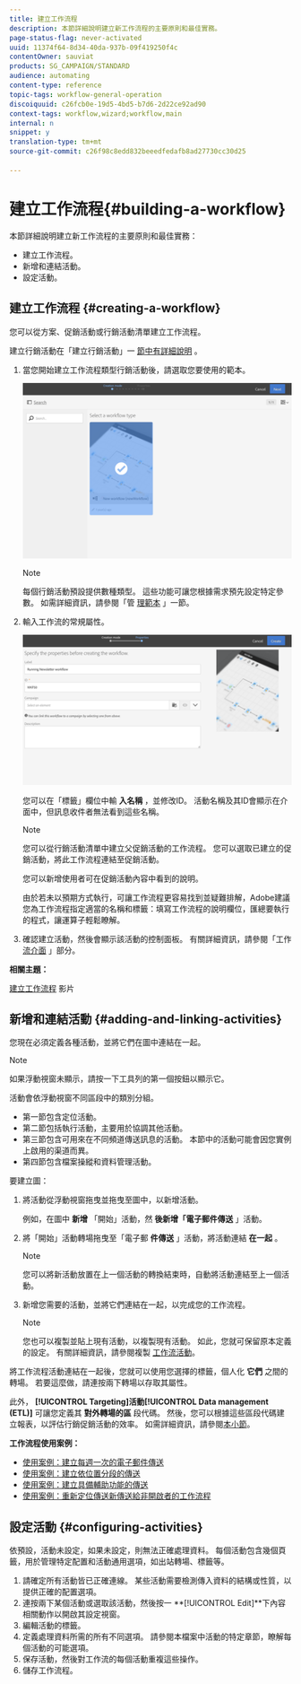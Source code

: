 ```yaml
---
title: 建立工作流程
description: 本節詳細說明建立新工作流程的主要原則和最佳實務。
page-status-flag: never-activated
uuid: 11374f64-8d34-40da-937b-09f419250f4c
contentOwner: sauviat
products: SG_CAMPAIGN/STANDARD
audience: automating
content-type: reference
topic-tags: workflow-general-operation
discoiquuid: c26fcb0e-19d5-4bd5-b7d6-2d22ce92ad90
context-tags: workflow,wizard;workflow,main
internal: n
snippet: y
translation-type: tm+mt
source-git-commit: c26f98c8edd832beeedfedafb8ad27730cc30d25

---
```



# 建立工作流程{#building-a-workflow}

本節詳細說明建立新工作流程的主要原則和最佳實務：

* 建立工作流程。
* 新增和連結活動。
* 設定活動。

## 建立工作流程 {#creating-a-workflow}

您可以從方案、促銷活動或行銷活動清單建立工作流程。

建立行銷活動在「建立行銷活動」一 [節中有詳細說明](../../start/using/marketing-activities.md#creating-a-marketing-activity) 。

1. 當您開始建立工作流程類型行銷活動後，請選取您要使用的範本。

   ![](assets/workflow_creation_1.png)

   >[!NOTE]
   >
   >每個行銷活動預設提供數種類型。 這些功能可讓您根據需求預先設定特定參數。 如需詳細資訊，請參閱「管 [理範本](../../start/using/marketing-activity-templates.md) 」一節。

1. 輸入工作流的常規屬性。

   ![](assets/workflow_creation_2.png)

   您可以在「標籤」欄位中輸 **入名稱** ，並修改ID。 活動名稱及其ID會顯示在介面中，但訊息收件者無法看到這些名稱。

   >[!NOTE]
   >
   >您可以從行銷活動清單中建立父促銷活動的工作流程。 您可以選取已建立的促銷活動，將此工作流程連結至促銷活動。

   您可以新增使用者可在促銷活動內容中看到的說明。

   由於若未以預期方式執行，可讓工作流程更容易找到並疑難排解，Adobe建議您為工作流程指定適當的名稱和標籤：填寫工作流程的說明欄位，匯總要執行的程式，讓運算子輕鬆瞭解。

1. 確認建立活動，然後會顯示該活動的控制面板。 有關詳細資訊，請參閱「工作 [流介面](../../automating/using/workflow-interface.md) 」部分。

**相關主題：**

[建立工作流程](https://helpx.adobe.com/campaign/kt/acs/using/acs-create-workflow-feature-video-use.html) 影片

## 新增和連結活動 {#adding-and-linking-activities}

您現在必須定義各種活動，並將它們在圖中連結在一起。

>[!NOTE]
>
>如果浮動視窗未顯示，請按一下工具列的第一個按鈕以顯示它。

活動會依浮動視窗不同區段中的類別分組。

* 第一節包含定位活動。
* 第二節包括執行活動，主要用於協調其他活動。
* 第三節包含可用來在不同頻道傳送訊息的活動。 本節中的活動可能會因您實例上啟用的渠道而異。
* 第四節包含檔案操縱和資料管理活動。

要建立圖：

1. 將活動從浮動視窗拖曳並拖曳至圖中，以新增活動。

   例如，在圖中 **新增** 「開始」活動，然 **後新增「電子郵件傳送** 」活動。

1. 將「開始」活動轉場拖曳至「電子郵 **件傳送** 」活動，將活動連結 **在一起** 。

   >[!NOTE]
   >
   >您可以將新活動放置在上一個活動的轉換結束時，自動將活動連結至上一個活動。

1. 新增您需要的活動，並將它們連結在一起，以完成您的工作流程。

   >[!NOTE]
   >
   >您也可以複製並貼上現有活動，以複製現有活動。 如此，您就可保留原本定義的設定。 有關詳細資訊，請參閱複製 [工作流活動](../../automating/using/workflow-interface.md#duplicating-workflow-activities)。

將工作流程活動連結在一起後，您就可以使用您選擇的標籤，個人化 **它們** 之間的轉場。 若要這麼做，請連按兩下轉場以存取其屬性。

此外， **[!UICONTROL Targeting]**活動**[!UICONTROL Data management (ETL)]** 可讓您定義其 **對外轉場的區** 段代碼。 然後，您可以根據這些區段代碼建立報表，以評估行銷促銷活動的效率。 如需詳細資訊，請參閱[本小節](../../reporting/using/creating-a-report-workflow-segment.md)。

**工作流程使用案例：**

* [使用案例：建立每週一次的電子郵件傳送](../../automating/using/workflow-weekly-offer.md)
* [使用案例：建立依位置分段的傳送](../../automating/using/workflow-segmentation-location.md)
* [使用案例：建立具備輔助功能的傳送](../../automating/using/workflow-created-query-with-complement.md)
* [使用案例：重新定位傳送新傳送給非開啟者的工作流程](../../automating/using/workflow-cross-channel-retargeting.md)

## 設定活動 {#configuring-activities}

依預設，活動未設定，如果未設定，則無法正確處理資料。 每個活動包含幾個頁籤，用於管理特定配置和活動通用選項，如出站轉場、標籤等。

1. 請確定所有活動皆已正確連線。 某些活動需要檢測傳入資料的結構或性質，以提供正確的配置選項。
1. 連按兩下某個活動或選取該活動，然後按一 **[!UICONTROL Edit]**下內容相關動作以開啟其設定視窗。
1. 編輯活動的標籤。
1. 定義處理資料所需的所有不同選項。 請參閱本檔案中活動的特定章節，瞭解每個活動的可能選項。
1. 保存活動，然後對工作流的每個活動重複這些操作。
1. 儲存工作流程。
